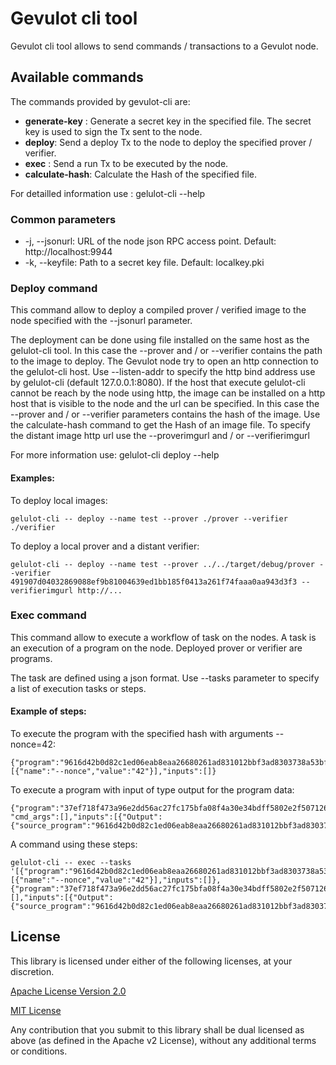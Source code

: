 # Gevulot cli tool

Gevulot cli tool allows to send commands / transactions to a Gevulot node.

## Available commands

The commands provided by gevulot-cli are:
 * **generate-key** : Generate a secret key in the specified file. The secret key is used to sign the Tx sent to the node.
 * **deploy**: Send a deploy Tx to the node to deploy the specified prover / verifier.
 * **exec** : Send a run Tx to be executed by the node.
 * **calculate-hash**: Calculate the Hash of the specified file.

 For detailled information use : gelulot-cli --help

### Common parameters

 * -j, --jsonurl: URL of the node json RPC access point. Default: http://localhost:9944
 * -k, --keyfile: Path to a secret key file. Default: localkey.pki

### Deploy command

This command allow to deploy a compiled prover / verified image to the node specified with the --jsonurl parameter.

The deployment can be done using file installed on the same host as the gelulot-cli tool. In this case the --prover and / or --verifier contains the path to the image to deploy. The Gevulot node try to open an http connection to the gelulot-cli host. Use --listen-addr to specify the http bind address use by gelulot-cli (default 127.0.0.1:8080). 
If the host that execute gelulot-cli cannot be reach by the node using http, the image can be installed on a http host that is visible to the node and the url can be specified. In this case the --prover and / or --verifier parameters contains the hash of the image. Use the calculate-hash command to get the Hash of an image file. To specify the distant image http url use the --proverimgurl and / or --verifierimgurl 

For more information use: gelulot-cli deploy --help

#### Examples:

To deploy local images: 
```
gelulot-cli -- deploy --name test --prover ./prover --verifier ./verifier
```

To deploy a local prover and a distant verifier: 
```
gelulot-cli -- deploy --name test --prover ../../target/debug/prover --verifier 491907d04032869088ef9b81004639ed1bb185f0413a261f74faaa0aa943d3f3 --verifierimgurl http://...
```

### Exec command

This command allow to execute a workflow of task on the nodes. A task is an execution of a program on the node. Deployed prover or verifier are programs.

The task are defined using a json format. Use --tasks parameter to specify a list of execution tasks or steps.

#### Example of steps:

To execute the program with the specified hash with arguments --nonce=42: 
```
{"program":"9616d42b0d82c1ed06eab8eaa26680261ad831012bbf3ad8303738a53bf85c7c","cmd_args":[{"name":"--nonce","value":"42"}],"inputs":[]}
```

To execute a program with input of type output for the program data: 
```
{"program":"37ef718f473a96e2dd56ac27fc175bfa08f4a30e34bdff5802e2f5071265a942", "cmd_args":[],"inputs":[{"Output":{"source_program":"9616d42b0d82c1ed06eab8eaa26680261ad831012bbf3ad8303738a53bf85c7c","file_name":"/workspace/proof.dat"}}]}
```

A command using these steps:
```
gelulot-cli -- exec --tasks '[{"program":"9616d42b0d82c1ed06eab8eaa26680261ad831012bbf3ad8303738a53bf85c7c","cmd_args":[{"name":"--nonce","value":"42"}],"inputs":[]},{"program":"37ef718f473a96e2dd56ac27fc175bfa08f4a30e34bdff5802e2f5071265a942","cmd_args":[],"inputs":[{"Output":{"source_program":"9616d42b0d82c1ed06eab8eaa26680261ad831012bbf3ad8303738a53bf85c7c","file_name":"/workspace/proof.dat"}}]}]'
```

## License

This library is licensed under either of the following licenses, at your discretion.

[Apache License Version 2.0](LICENSE-APACHE)

[MIT License](LICENSE-MIT)

Any contribution that you submit to this library shall be dual licensed as above (as defined in the Apache v2 License), without any additional terms or conditions.
